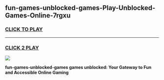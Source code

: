 
## fun-games-unblocked-games-Play-Unblocked-Games-Online-7rgxu
<h3>
<a href="https://premium76.site?title=fun-games-unblocked-games&ref=25A">CLICK TO PLAY</a></h3>
<hr>

<h3>
<a href="https://premium76.site?title=fun-games-unblocked-games&ref=25A">CLICK 2 PLAY</a>
  
</h3>

<a href="https://premium76.site?title=fun-games-unblocked-games&ref=25A"><img src="https://clearcache.store/games.png"></a>


**fun-games-unblocked-games games unblocked: Your Gateway to Fun and Accessible Online Gaming**

